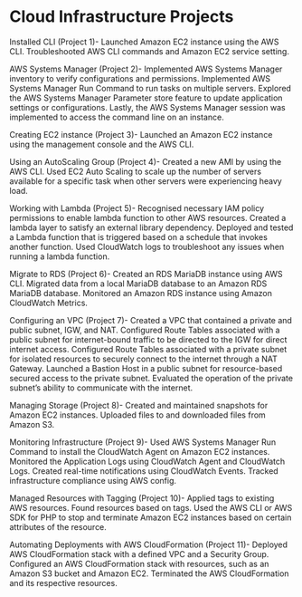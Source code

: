 # Cloud Infrastructure Projects

Installed CLI (Project 1)- Launched Amazon EC2 instance using the AWS CLI. Troubleshooted AWS CLI commands and Amazon EC2 service setting. 

AWS Systems Manager (Project 2)- Implemented AWS Systems Manager inventory to verify configurations and permissions. Implemented AWS Systems Manager Run Command to run tasks on multiple servers. Explored the AWS Systems Manager Parameter store feature to update application settings or configurations. Lastly, the AWS Systems Manager session was implemented to access the command line on an instance. 

Creating EC2 instance (Project 3)- Launched an Amazon EC2 instance using the management console and the AWS CLI.

Using an AutoScaling Group (Project 4)- Created a new AMI by using the AWS CLI. Used EC2 Auto Scaling to scale up the number of servers available for a specific task when other servers were experiencing heavy load. 

Working with Lambda (Project 5)- Recognised necessary IAM policy permissions to enable lambda function to other AWS resources. Created a lambda layer to satisfy an external library dependency. Deployed and tested a Lambda function that is triggered based on a schedule that invokes another function. Used CloudWatch logs to troubleshoot any issues when running a lambda  function. 

Migrate to RDS (Project 6)- Created an RDS MariaDB instance using AWS CLI. Migrated data from a local MariaDB database to an Amazon RDS MariaDB database. Monitored an Amazon RDS instance using Amazon CloudWatch Metrics. 

Configuring an VPC (Project 7)- Created a VPC that contained a private and public subnet, IGW, and NAT. Configured Route Tables associated with a public subnet for internet-bound traffic to be directed to the IGW for direct internet access. Configured Route Tables associated with a private subnet for isolated resources to securely connect to the internet through a NAT Gateway. Launched a Bastion Host in a public subnet for resource-based secured access to the private subnet. Evaluated the operation of the private subnet’s ability to communicate with the internet. 

Managing Storage (Project 8)- Created and maintained snapshots for Amazon EC2 instances. Uploaded files to and downloaded files from Amazon S3. 

Monitoring Infrastructure (Project 9)- Used AWS Systems Manager Run Command to install the CloudWatch Agent on Amazon EC2 instances. Monitored the Application Logs using CloudWatch Agent and CloudWatch Logs. Created real-time notifications using CloudWatch Events. Tracked infrastructure compliance using AWS config. 

Managed Resources with Tagging (Project 10)- Applied tags to existing AWS resources. Found resources based on tags. Used the AWS CLI or AWS SDK for PHP to stop and terminate Amazon EC2 instances based on certain attributes of the resource. 

Automating Deployments with AWS CloudFormation (Project 11)- Deployed AWS CloudFormation stack with a defined VPC and a Security Group. Configured an AWS CloudFormation stack with resources, such as an Amazon S3 bucket and Amazon EC2. Terminated the AWS CloudFormation and its respective resources. 
